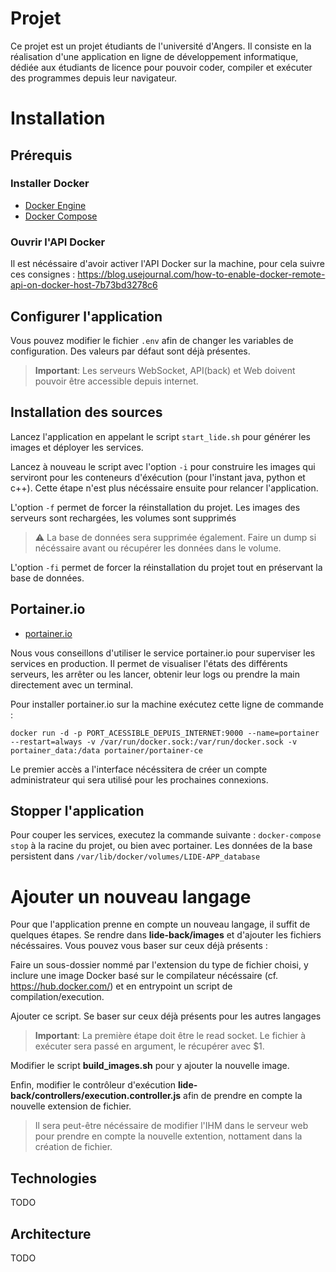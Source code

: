 # Projet

Ce projet est un projet étudiants de l'université d'Angers. Il consiste en la réalisation d'une application en ligne de développement informatique, dédiée aux étudiants de licence pour pouvoir coder, compiler et exécuter des programmes depuis leur navigateur.

# Installation
## Prérequis
### Installer Docker
- [Docker Engine](https://docs.docker.com/engine/install/)
- [Docker Compose](https://docs.docker.com/compose/install/)

### Ouvrir l'API Docker
Il est nécéssaire d'avoir activer l'API Docker sur la machine, pour cela suivre ces consignes :
https://blog.usejournal.com/how-to-enable-docker-remote-api-on-docker-host-7b73bd3278c6 

## Configurer l'application
Vous pouvez modifier le fichier `.env` afin de changer les variables de configuration. Des valeurs par défaut sont déjà présentes.

>  **Important**: Les serveurs WebSocket, API(back) et Web doivent pouvoir être accessible depuis internet.

## Installation des sources
Lancez l'application en appelant le script `start_lide.sh` pour générer les images et déployer les services. 

Lancez à nouveau le script avec l'option `-i` pour construire les images qui serviront pour les conteneurs d'éxécution (pour l'instant java, python et c++). Cette étape n'est plus nécéssaire ensuite pour relancer l'application.

L'option `-f` permet de forcer la réinstallation du projet. Les images des serveurs sont rechargées, les volumes sont supprimés  
> :warning: La base de données sera supprimée également. Faire un dump si nécéssaire avant ou récupérer les données dans le volume.  
  
L'option `-fi` permet de forcer la réinstallation du projet tout en préservant la base de données.


## Portainer.io
- [portainer.io](https://www.portainer.io/)

Nous vous conseillons d'utiliser le service portainer.io pour superviser les services en production. Il permet de visualiser l'états des différents serveurs, les arrêter ou les lancer, obtenir leur logs ou prendre la main directement avec un terminal.  

Pour installer portainer.io sur la machine exécutez cette ligne de commande :  

`docker run -d -p PORT_ACESSIBLE_DEPUIS_INTERNET:9000 --name=portainer --restart=always -v /var/run/docker.sock:/var/run/docker.sock -v portainer_data:/data portainer/portainer-ce`

Le premier accès a l'interface nécéssitera de créer un compte administrateur qui sera utilisé pour les prochaines connexions.

## Stopper l'application
Pour couper les services, executez la commande suivante : `docker-compose stop` à la racine du projet, ou bien avec portainer. Les données de la base persistent dans `/var/lib/docker/volumes/LIDE-APP_database`


# Ajouter un nouveau langage
Pour que l'application prenne en compte un nouveau langage, il suffit de quelques étapes. Se rendre dans **lide-back/images** et d'ajouter les fichiers nécéssaires. Vous pouvez vous baser sur ceux déjà présents :   

Faire un sous-dossier nommé par l'extension du type de fichier choisi, y inclure une image Docker basé sur le compilateur nécéssaire (cf. https://hub.docker.com/) et en entrypoint un script de compilation/execution.  

Ajouter ce script. Se baser sur ceux déjà présents pour les autres langages  
>  **Important**: La première étape doit être le read socket. Le fichier à exécuter sera passé en argument, le récupérer avec $1.

Modifier le script **build_images.sh** pour y ajouter la nouvelle image.

Enfin, modifier le contrôleur d'exécution **lide-back/controllers/execution.controller.js** afin de prendre en compte la nouvelle extension de fichier.  

> Il sera peut-être nécéssaire de modifier l'IHM dans le serveur web pour prendre en compte la nouvelle extention, nottament dans la création de fichier.




## Technologies

  TODO
  
## Architecture

  TODO
  
